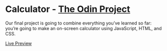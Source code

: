 # Calculator - [The Odin Project](https://www.theodinproject.com)
Our final project is going to combine everything you’ve learned so far: you’re going to make an on-screen calculator using JavaScript, HTML, and CSS.

[Live Preview](https://jzenzinger.github.io/Calculator_Odin/)